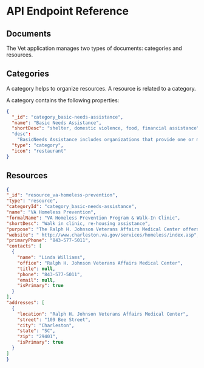 # API Endpoint Reference

## Documents

The Vet application manages two types of documents: categories and resources.

## Categories

A category helps to organize resources. A resource is related to a category.

A category contains the following properties:

```json
{
  "_id": "category_basic-needs-assistance",
  "name": "Basic Needs Assistance",
  "shortDesc": "shelter, domestic violence, food, financial assistance"
  "desc":
    "BasicNeeds Assistance includes organizations that provide one or more of the following services: shelter facilities for the homeless and for those escaping situations of domestic violence, food/supplemental nutrition resources, and single-transaction emergency financial assistance in cases of involuntary hardship.",
  "type": "category",
  "icon": "restaurant"
}
```

## Resources

```JSON
{
"_id": "resource_va-homeless-prevention",
"type": "resource",
"categoryId": "category_basic-needs-assistance",
"name": "VA Homeless Prevention",
"formalName": "VA Homeless Prevention Program & Walk-In Clinic",
"shortDesc": "Walk in clinic, re-housing assistance",
"purpose": "The Ralph H. Johnson Veterans Affairs Medical Center offers a walk-in clinic for veterans searching for re-housing assistance and means to prevent homelessness. In addition to referral services, the walk-in clinic offers basic outpatient medical care",
"website": " http://www.charleston.va.gov/services/homeless/index.asp",
"primaryPhone": "843-577-5011",
"contacts": [
  {
    "name": "Linda Williams",
    "office": "Ralph H. Johnson Veterans Affairs Medical Center",
    "title": null,
    "phone": "843-577-5011",
    "email": null,
    "isPrimary": true
  }
],
"addresses": [
  {
    "location": "Ralph H. Johnson Veterans Affairs Medical Center",
    "street": "109 Bee Street",
    "city": "Charleston",
    "state": "SC",
    "zip": "29401",
    "isPrimary": true
  }
]
}
```
